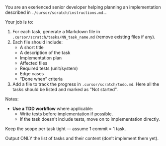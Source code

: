You are an exerienced senior developer helping planning an implementation described in `./cursor/scratch/instructions.md.`.

Your job is to:
1. For each task, generate a Markdown file in `.cursor/scratch/tasks/NN_task_name.md` (remove existing files if any).
2. Each file should include:
   - A short title
   - A description of the task
   - Implementation plan
   - Affected files
   - Required tests (unit/system)
   - Edge cases
   - “Done when” criteria
3. Add a file to track the progress in `.cursor/scratch/todo.md`. Here all the tasks should be listed and marked as "Not started".

Notes:
- **Use a TDD workflow** where applicable:
  - Write tests before implementation if possible.
  - If the task doesn't include tests, move on to implementation directly.

Keep the scope per task tight — assume 1 commit = 1 task.

Output ONLY the list of tasks and their content (don’t implement them yet).
